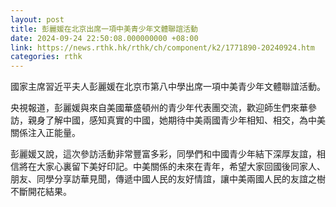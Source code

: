 ```yaml
---
layout: post
title: 彭麗媛在北京出席一項中美青少年文體聯誼活動
date: 2024-09-24 22:50:08.000000000 +08:00
link: https://news.rthk.hk/rthk/ch/component/k2/1771890-20240924.htm
categories: rthk
---
```


國家主席習近平夫人彭麗媛在北京市第八中學出席一項中美青少年文體聯誼活動。

央視報道，彭麗媛與來自美國華盛頓州的青少年代表團交流，歡迎師生們來華參訪，親身了解中國，感知真實的中國，她期待中美兩國青少年相知、相交，為中美關係注入正能量。

彭麗媛又說，這次參訪活動非常豐富多彩，同學們和中國青少年結下深厚友誼，相信將在大家心裏留下美好印記。中美關係的未來在青年，希望大家回國後同家人、朋友、同學分享訪華見聞，傳遞中國人民的友好情誼，讓中美兩國人民的友誼之樹不斷開花結果。

